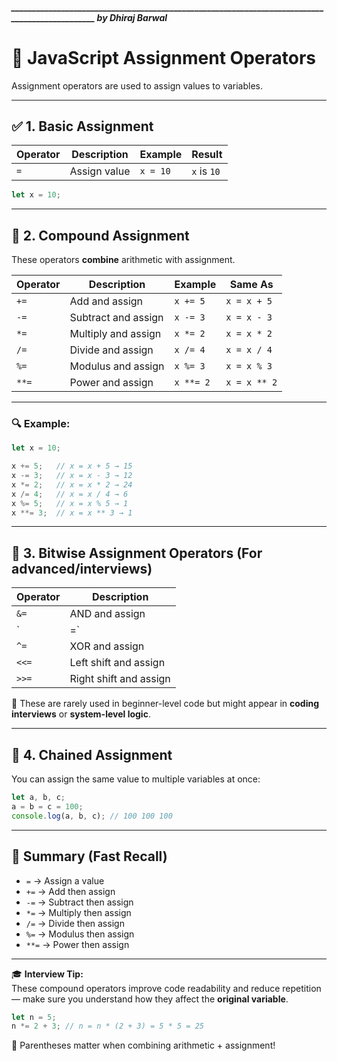 ##### _______________________________________________________________________________________________ by Dhiraj Barwal

# 📝 JavaScript Assignment Operators

Assignment operators are used to assign values to variables.

---

## ✅ 1. Basic Assignment

| Operator | Description             | Example        | Result           |
|----------|-------------------------|----------------|------------------|
| `=`      | Assign value            | `x = 10`       | `x` is `10`      |

```js
let x = 10;
```

---

## 🔁 2. Compound Assignment

These operators **combine** arithmetic with assignment.

| Operator | Description             | Example       | Same As        |
|----------|-------------------------|---------------|----------------|
| `+=`     | Add and assign          | `x += 5`      | `x = x + 5`    |
| `-=`     | Subtract and assign     | `x -= 3`      | `x = x - 3`    |
| `*=`     | Multiply and assign     | `x *= 2`      | `x = x * 2`    |
| `/=`     | Divide and assign       | `x /= 4`      | `x = x / 4`    |
| `%=`     | Modulus and assign      | `x %= 3`      | `x = x % 3`    |
| `**=`    | Power and assign        | `x **= 2`     | `x = x ** 2`   |

---

### 🔍 Example:

```js
let x = 10;

x += 5;   // x = x + 5 → 15
x -= 3;   // x = x - 3 → 12
x *= 2;   // x = x * 2 → 24
x /= 4;   // x = x / 4 → 6
x %= 5;   // x = x % 5 → 1
x **= 3;  // x = x ** 3 → 1
```

---

## 🔐 3. Bitwise Assignment Operators (For advanced/interviews)

| Operator | Description           |
|----------|-----------------------|
| `&=`     | AND and assign        |
| `|=`     | OR and assign         |
| `^=`     | XOR and assign        |
| `<<=`    | Left shift and assign |
| `>>=`    | Right shift and assign|

📌 These are rarely used in beginner-level code but might appear in **coding interviews** or **system-level logic**.

---

## 🧠 4. Chained Assignment

You can assign the same value to multiple variables at once:

```js
let a, b, c;
a = b = c = 100;
console.log(a, b, c); // 100 100 100
```

---

## 📌 Summary (Fast Recall)

- `=` → Assign a value
- `+=` → Add then assign
- `-=` → Subtract then assign
- `*=` → Multiply then assign
- `/=` → Divide then assign
- `%=` → Modulus then assign
- `**=` → Power then assign

---

🎓 **Interview Tip:**  
These compound operators improve code readability and reduce repetition — make sure you understand how they affect the **original variable**.

```js
let n = 5;
n *= 2 + 3; // n = n * (2 + 3) = 5 * 5 = 25
```

🧠 Parentheses matter when combining arithmetic + assignment!

